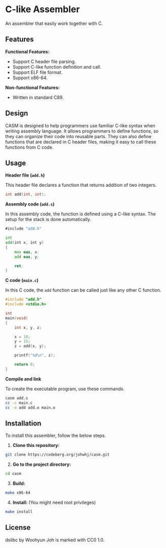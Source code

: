 C-like Assembler
================

An assembler that easily work together with C.

Features
--------

**Functional Features:**

- Support C header file parsing.
- Support C-like function definition and call.
- Support ELF file format.
- Support x86-64.

**Non-functional Features:**

- Written in standard C89.

Design
------

CASM is designed to help programmers use familiar C-like syntax when writing
assembly language. It allows programmers to define functions, so they can
organize their code into reusable parts. They can also define functions that are
declared in C header files, making it easy to call these functions from C code.

Usage
-----

**Header file (`add.h`)**

This header file declares a function that returns addition of two integers.

```c
int add(int, int);
```

**Assembly code (`add.s`)**

In this assembly code, the function is defined using a C-like syntax. The setup
for the stack is done automatically.

```asm
#include "add.h"

int
add(int x, int y)
{
	mov eax, x;
	add eax, y;

	ret;
}
```

**C code (`main.c`)**

In this C code, the `add` function can be called just like any other C function.

```c
#include "add.h"
#include <stdio.h>

int
main(void)
{
	int x, y, z;

	x = 10;
	y = 15;
	z = add(x, y);

	printf("%d\n", z);

	return 0;
}
```

**Compile and link**

To create the executable program, use these commands.

```sh
casm add.s
cc -c main.c
cc -o add add.o main.o
```

Installation
------------

To install this assembler, follow the below steps.

1. **Clone this repository:**

```sh
git clone https://codeberg.org/johwhj/casm.git
```

2. **Go to the project directory:**

```sh
cd casm 
```

3. **Build:**

```sh
make x86-64
```

4. **Install:** (You might need root privileges)

```sh
make install
```

License
-------

dslibc by Woohyun Joh is marked with CC0 1.0.
